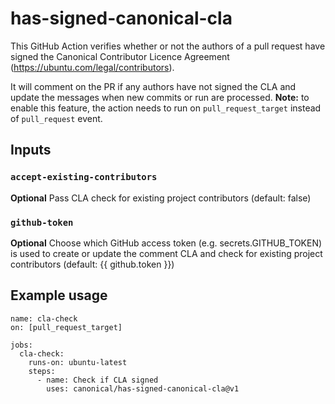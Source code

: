 # has-signed-canonical-cla

This GitHub Action verifies whether or not the authors of a pull request have signed the Canonical Contributor Licence Agreement (https://ubuntu.com/legal/contributors).

It will comment on the PR if any authors have not signed the CLA and update the messages when new commits or run are processed. **Note:** to enable this feature, the action needs to run on `pull_request_target` instead of `pull_request` event.

## Inputs

### `accept-existing-contributors`

**Optional** Pass CLA check for existing project contributors (default: false)

### `github-token`

**Optional** Choose which GitHub access token (e.g. secrets.GITHUB_TOKEN) is used to create or update the comment CLA and check for existing project contributors (default: {{ github.token }})

## Example usage

```
name: cla-check
on: [pull_request_target]

jobs:
  cla-check:
    runs-on: ubuntu-latest
    steps:
      - name: Check if CLA signed
        uses: canonical/has-signed-canonical-cla@v1
```
